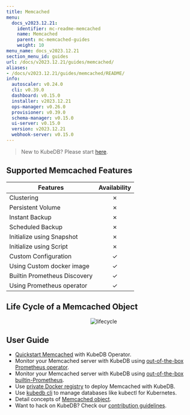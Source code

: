 ```yaml
---
title: Memcached
menu:
  docs_v2023.12.21:
    identifier: mc-readme-memcached
    name: Memcached
    parent: mc-memcached-guides
    weight: 10
menu_name: docs_v2023.12.21
section_menu_id: guides
url: /docs/v2023.12.21/guides/memcached/
aliases:
- /docs/v2023.12.21/guides/memcached/README/
info:
  autoscaler: v0.24.0
  cli: v0.39.0
  dashboard: v0.15.0
  installer: v2023.12.21
  ops-manager: v0.26.0
  provisioner: v0.39.0
  schema-manager: v0.15.0
  ui-server: v0.15.0
  version: v2023.12.21
  webhook-server: v0.15.0
---
```


> New to KubeDB? Please start [here](/docs/v2023.12.21/README).

## Supported Memcached Features

| Features                     | Availability |
| ---------------------------- | :----------: |
| Clustering                   |   &#10007;   |
| Persistent Volume            |   &#10007;   |
| Instant Backup               |   &#10007;   |
| Scheduled Backup             |   &#10007;   |
| Initialize using Snapshot    |   &#10007;   |
| Initialize using Script      |   &#10007;   |
| Custom Configuration         |   &#10003;   |
| Using Custom docker image    |   &#10003;   |
| Builtin Prometheus Discovery |   &#10003;   |
| Using Prometheus operator    |   &#10003;   |

## Life Cycle of a Memcached Object

<p align="center">
  <img alt="lifecycle"  src="/docs/v2023.12.21/images/memcached/memcached-lifecycle.png">
</p>

## User Guide

- [Quickstart Memcached](/docs/v2023.12.21/guides/memcached/quickstart/quickstart) with KubeDB Operator.
- Monitor your Memcached server with KubeDB using [out-of-the-box Prometheus operator](/docs/v2023.12.21/guides/memcached/monitoring/using-prometheus-operator).
- Monitor your Memcached server with KubeDB using [out-of-the-box builtin-Prometheus](/docs/v2023.12.21/guides/memcached/monitoring/using-builtin-prometheus).
- Use [private Docker registry](/docs/v2023.12.21/guides/memcached/private-registry/using-private-registry) to deploy Memcached with KubeDB.
- Use [kubedb cli](/docs/v2023.12.21/guides/memcached/cli/cli) to manage databases like kubectl for Kubernetes.
- Detail concepts of [Memcached object](/docs/v2023.12.21/guides/memcached/concepts/memcached).
- Want to hack on KubeDB? Check our [contribution guidelines](/docs/v2023.12.21/CONTRIBUTING).
